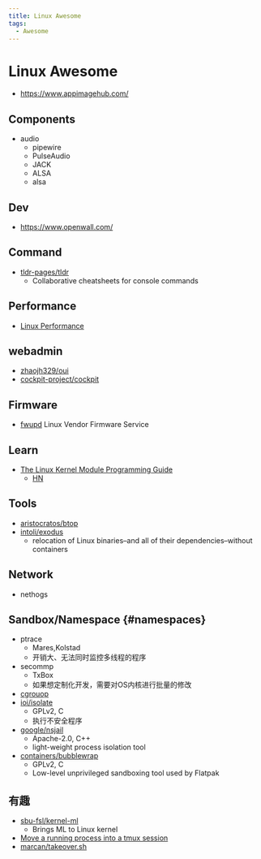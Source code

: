 ```yaml
---
title: Linux Awesome
tags:
  - Awesome
---
```


# Linux Awesome

- https://www.appimagehub.com/

## Components

- audio
  - pipewire
  - PulseAudio
  - JACK
  - ALSA
  - alsa

## Dev

- https://www.openwall.com/

## Command

- [tldr-pages/tldr](https://github.com/tldr-pages/tldr)
  - Collaborative cheatsheets for console commands

## Performance

- [Linux Performance](http://www.brendangregg.com/linuxperf.html)

## webadmin

- [zhaojh329/oui](https://github.com/zhaojh329/oui)
- [cockpit-project/cockpit](https://github.com/cockpit-project/cockpit)

## Firmware

- [fwupd](https://fwupd.org/)
  Linux Vendor Firmware Service

## Learn

- [The Linux Kernel Module Programming Guide](https://sysprog21.github.io/lkmpg/)
  - [HN](https://news.ycombinator.com/item?id=28283030)

## Tools

- [aristocratos/btop](https://github.com/aristocratos/btop)
- [intoli/exodus](https://github.com/intoli/exodus)
  - relocation of Linux binaries–and all of their dependencies–without containers

## Network

- nethogs

## Sandbox/Namespace {#namespaces}

- ptrace
  - Mares,Kolstad
  - 开销大、无法同时监控多线程的程序
- secommp
  - TxBox
  - 如果想定制化开发，需要对OS内核进行批量的修改
- [cgrouop](./sys/cgroup.md)
- [ioi/isolate](./sys/isolate.md)
  - GPLv2, C
  - 执行不安全程序
- [google/nsjail](https://github.com/google/nsjail)
  - Apache-2.0, C++
  - light-weight process isolation tool
- [containers/bubblewrap](https://github.com/containers/bubblewrap)
  - GPLv2, C
  - Low-level unprivileged sandboxing tool used by Flatpak

## 有趣

- [sbu-fsl/kernel-ml](https://github.com/sbu-fsl/kernel-ml)
  - Brings ML to Linux kernel
- [Move a running process into a tmux session](https://xai.sh/2020/10/16/Move-running-process-into-tmux-session.html)
- [marcan/takeover.sh](https://github.com/marcan/takeover.sh)

